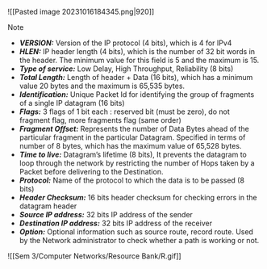 ![[Pasted image 20231016184345.png|920]]
>[!note] 
>- _**VERSION:**_ Version of the IP protocol (4 bits), which is 4 for IPv4 
>- _**HLEN:**_ IP header length (4 bits), which is the number of 32 bit words in the header. The minimum value for this field is 5 and the maximum is 15. 
>- _**Type of service:**_ Low Delay, High Throughput, Reliability (8 bits) 
>- _**Total Length:**_ Length of header + Data (16 bits), which has a minimum value 20 bytes and the maximum is 65,535 bytes. 
>- _**Identification:**_ Unique Packet Id for identifying the group of fragments of a single IP datagram (16 bits) 
>- _**Flags:**_ 3 flags of 1 bit each : reserved bit (must be zero), do not fragment flag, more fragments flag (same order) 
>- _**Fragment Offset:**_ Represents the number of Data Bytes ahead of the particular fragment in the particular Datagram. Specified in terms of number of 8 bytes, which has the maximum value of 65,528 bytes. 
>- _**Time to live:**_ Datagram’s lifetime (8 bits), It prevents the datagram to loop through the network by restricting the number of Hops taken by a Packet before delivering to the Destination.
>- _**Protocol:**_ Name of the protocol to which the data is to be passed (8 bits) 
>- _**Header Checksum:**_ 16 bits header checksum for checking errors in the datagram header 
>- _**Source IP address:**_ 32 bits IP address of the sender 
>- _**Destination IP address:**_ 32 bits IP address of the receiver 
>- _**Option:**_ Optional information such as source route, record route. Used by the Network administrator to check whether a path is working or not.


![[Sem 3/Computer Networks/Resource Bank/R.gif]]